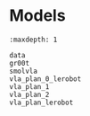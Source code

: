 # Models

```{toctree}
:maxdepth: 1

data
gr00t
smolvla
vla_plan_0_lerobot
vla_plan_1
vla_plan_2
vla_plan_lerobot
```


